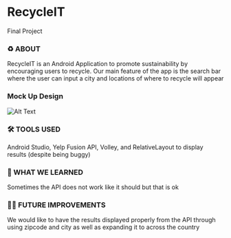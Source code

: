 # RecycleIT
Final Project 

### ♻️ ABOUT 
RecycleIT is an Android Application to promote sustainability by encouraging users to recycle. 
Our main feature of the app is the search bar where the user can input a city and locations of where to recycle will appear

### Mock Up Design 
![Alt Text](https://media.giphy.com/media/d5Ze93sdgZAzBjzBLI/giphy.gif)

### 🛠️ TOOLS USED 
Android Studio, Yelp Fusion API, Volley, and RelativeLayout to display results (despite being buggy)

### 🧠 WHAT WE LEARNED 
Sometimes the API does not work like it should but that is ok

### 👩‍💻 FUTURE IMPROVEMENTS 
We would like to have the results displayed properly from the API through using zipcode and city as well as expanding it to across the country
